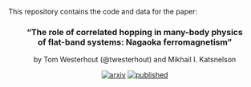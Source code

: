 This repository contains the code and data for the paper:

<div align="center">
<h3>
“The role of correlated hopping in many-body physics<br/>
of flat-band systems: Nagaoka ferromagnetism”
</h3>
<p>by Tom Westerhout (@twesterhout) and Mikhail I. Katsnelson</p>

[![arxiv](https://img.shields.io/badge/2202.12757-arxiv?style=flat-square&logo=arxiv&logoColor=white&label=arXiv&labelColor=888888&color=blue)](https://arxiv.org/abs/2202.12757)
[![published](https://img.shields.io/badge/10.1103%2FPhysRevB.106.L041104-published?style=flat-square&logo=doi&logoColor=white&labelColor=888888&color=blue)](https://doi.org/10.1103/PhysRevB.106.L041104)
</div>
